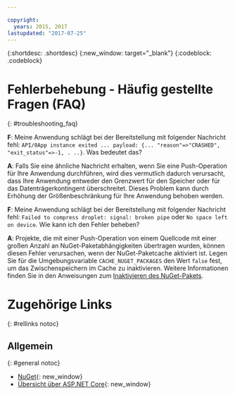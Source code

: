 ```yaml
---

copyright:
  years: 2015, 2017
lastupdated: "2017-07-25"
---
```


{:shortdesc: .shortdesc}
{:new_window: target="_blank"}
{:codeblock: .codeblock}


# Fehlerbehebung - Häufig gestellte Fragen (FAQ)
{: #troubleshooting_faq}

**F**: Meine Anwendung schlägt bei der Bereitstellung mit folgender Nachricht fehl: `API/0App instance exited ... payload: {... "reason"=>"CRASHED", "exit_status"=>-1, . ..}`.  Was bedeutet das? 

**A**: Falls Sie eine ähnliche Nachricht erhalten, wenn Sie eine Push-Operation für Ihre Anwendung durchführen, wird dies vermutlich dadurch verursacht, dass Ihre Anwendung entweder den Grenzwert für den Speicher oder für das Datenträgerkontingent überschreitet. Dieses Problem kann durch Erhöhung der Größenbeschränkung für Ihre Anwendung behoben werden. 

**F**: Meine Anwendung schlägt bei der Bereitstellung mit folgender Nachricht fehl: `Failed to compress droplet: signal: broken pipe` oder `No space left on device`. Wie kann ich den Fehler beheben? 

**A**: Projekte, die mit einer Push-Operation von einem Quellcode mit einer großen Anzahl an NuGet-Paketabhängigkeiten übertragen wurden, können diesen Fehler verursachen, wenn der NuGet-Paketcache aktiviert ist. Legen Sie für die Umgebungsvariable `CACHE_NUGET_PACKAGES` den Wert `false` fest, um das Zwischenspeichern im Cache zu inaktivieren. Weitere Informationen finden Sie in den Anweisungen zum [Inaktivieren des NuGet-Pakets](diablingNuGet.md).

# Zugehörige Links
{: #rellinks notoc}
## Allgemein
{: #general notoc}
* [NuGet](https://docs.nuget.org/Consume/Overview){: new_window}
* [Übersicht über ASP.NET Core](http://docs.asp.net/en/latest/conceptual-overview/aspnet.html){: new_window}
